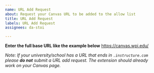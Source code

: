 ```yaml
---
name: URL Add Request
about: Request your Canvas URL to be added to the allow list
title: URL Add Request
labels: URL Add Request
assignees: da-stoi

---
```


**Enter the full base URL like the example below**
https://canvas.wpi.edu/

*Note: If your university/school has a URL that ends in `.instructure.com` please **do not** submit a URL add request. The extension should already work on your Canvas page.*
